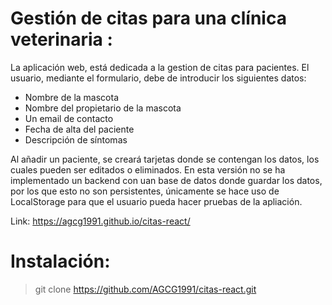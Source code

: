 # Gestión de citas para una clínica veterinaria :

 La aplicación web, está dedicada a la gestion de citas para pacientes. El usuario, mediante el formulario, debe de introducir los siguientes datos:
 
 
 - Nombre de la mascota
 - Nombre del propietario de la mascota
 - Un email de contacto
 - Fecha de alta del paciente
 - Descripción de síntomas

Al añadir un paciente, se creará tarjetas donde se contengan los datos, los cuales pueden ser editados o eliminados. En esta versión no se ha implementado un backend con uan base de datos donde guardar los datos, por los que esto no son persistentes, únicamente se hace uso de LocalStorage para que el usuario pueda hacer pruebas de la apliación.

Link: https://agcg1991.github.io/citas-react/

# Instalación: 


> git clone https://github.com/AGCG1991/citas-react.git 
